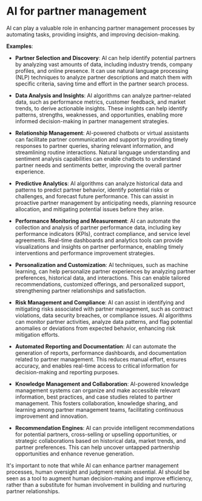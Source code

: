 # AI for partner management

AI can play a valuable role in enhancing partner management processes by automating tasks, providing insights, and improving decision-making. 

**Examples**:

* **Partner Selection and Discovery**: AI can help identify potential partners by analyzing vast amounts of data, including industry trends, company profiles, and online presence. It can use natural language processing (NLP) techniques to analyze partner descriptions and match them with specific criteria, saving time and effort in the partner search process.

* **Data Analysis and Insights**: AI algorithms can analyze partner-related data, such as performance metrics, customer feedback, and market trends, to derive actionable insights. These insights can help identify patterns, strengths, weaknesses, and opportunities, enabling more informed decision-making in partner management strategies.

* **Relationship Management**: AI-powered chatbots or virtual assistants can facilitate partner communication and support by providing timely responses to partner queries, sharing relevant information, and streamlining routine interactions. Natural language understanding and sentiment analysis capabilities can enable chatbots to understand partner needs and sentiments better, improving the overall partner experience.

* **Predictive Analytics**: AI algorithms can analyze historical data and patterns to predict partner behavior, identify potential risks or challenges, and forecast future performance. This can assist in proactive partner management by anticipating needs, planning resource allocation, and mitigating potential issues before they arise.

* **Performance Monitoring and Measurement**: AI can automate the collection and analysis of partner performance data, including key performance indicators (KPIs), contract compliance, and service level agreements. Real-time dashboards and analytics tools can provide visualizations and insights on partner performance, enabling timely interventions and performance improvement strategies.

* **Personalization and Customization**: AI techniques, such as machine learning, can help personalize partner experiences by analyzing partner preferences, historical data, and interactions. This can enable tailored recommendations, customized offerings, and personalized support, strengthening partner relationships and satisfaction.

* **Risk Management and Compliance**: AI can assist in identifying and mitigating risks associated with partner management, such as contract violations, data security breaches, or compliance issues. AI algorithms can monitor partner activities, analyze data patterns, and flag potential anomalies or deviations from expected behavior, enhancing risk mitigation efforts.

* **Automated Reporting and Documentation**: AI can automate the generation of reports, performance dashboards, and documentation related to partner management. This reduces manual effort, ensures accuracy, and enables real-time access to critical information for decision-making and reporting purposes.

* **Knowledge Management and Collaboration**: AI-powered knowledge management systems can organize and make accessible relevant information, best practices, and case studies related to partner management. This fosters collaboration, knowledge sharing, and learning among partner management teams, facilitating continuous improvement and innovation.

* **Recommendation Engines**: AI can provide intelligent recommendations for potential partners, cross-selling or upselling opportunities, or strategic collaborations based on historical data, market trends, and partner preferences. This can help uncover untapped partnership opportunities and enhance revenue generation.

It's important to note that while AI can enhance partner management processes, human oversight and judgment remain essential. AI should be seen as a tool to augment human decision-making and improve efficiency, rather than a substitute for human involvement in building and nurturing partner relationships.